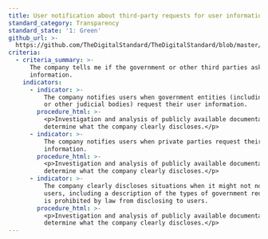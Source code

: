 ```yaml
---
title: User notification about third-party requests for user information
standard_category: Transparency
standard_state: '1: Green'
github_url: >-
  https://github.com/TheDigitalStandard/TheDigitalStandard/blob/master/Governance%20%26%20Compliance%20(Are%20they%20good%3F)%2FTransparency%2FUser%20notification%20about%20third-party%20requests%20for%20user%20information.yaml
criteria:
  - criteria_summary: >-
      The company tells me if the government or other third parties ask for my
      information.
    indicators:
      - indicator: >-
          The company notifies users when government entities (including courts
          or other judicial bodies) request their user information.
        procedure_html: >-
          <p>Investigation and analysis of publicly available documentation to
          determine what the company clearly discloses.</p>
      - indicator: >-
          The company notifies users when private parties request their user
          information.
        procedure_html: >-
          <p>Investigation and analysis of publicly available documentation to
          determine what the company clearly discloses.</p>
      - indicator: >-
          The company clearly discloses situations when it might not notify
          users, including a description of the types of government requests it
          is prohibited by law from disclosing to users.
        procedure_html: >-
          <p>Investigation and analysis of publicly available documentation to
          determine what the company clearly discloses.</p>
---
```


